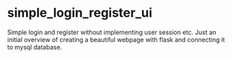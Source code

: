 # simple_login_register_ui

Simple login and register without implementing user session etc.
Just an initial overview of creating a beautiful webpage with flask and connecting it to mysql database.
